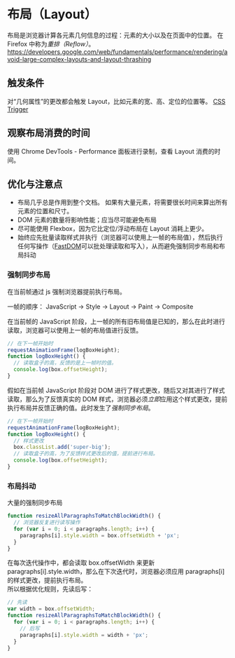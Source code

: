 # 布局（Layout）
布局是浏览器计算各元素几何信息的过程：元素的大小以及在页面中的位置。
在 Firefox 中称为*重排（Reflow）*。  
https://developers.google.com/web/fundamentals/performance/rendering/avoid-large-complex-layouts-and-layout-thrashing

## 触发条件
对“几何属性”的更改都会触发 Layout，比如元素的宽、高、定位的位置等。
[CSS Trigger](https://csstriggers.com/)
## 观察布局消费的时间
使用 Chrome DevTools - Performance 面板进行录制，查看 Layout 消费的时间。

## 优化与注意点
- 布局几乎总是作用到整个文档。 如果有大量元素，将需要很长时间来算出所有元素的位置和尺寸。
- DOM 元素的数量将影响性能；应当尽可能避免布局
- 尽可能使用 Flexbox，因为它比定位/浮动布局在 Layout 消耗上更少。
- 始终应先批量读取样式并执行（浏览器可以使用上一帧的布局值），然后执行任何写操作（[FastDOM](https://github.com/wilsonpage/fastdom)可以批处理读取和写入），从而避免强制同步布局和布局抖动


### 强制同步布局
在当前帧通过 js 强制浏览器提前执行布局。

一帧的顺序： JavaScript -> Style -> Layout -> Paint -> Composite

在当前帧的 JavaScript 阶段，上一帧的所有旧布局值是已知的，那么在此时进行读取，浏览器可以使用上一帧的布局值进行反馈。  
```js
// 在下一帧开始时
requestAnimationFrame(logBoxHeight);
function logBoxHeight() {
  // 读取盒子的高，反馈的是上一帧时的值。
  console.log(box.offsetHeight);
}
```
假如在当前帧 JavaScript 阶段对 DOM 进行了样式更改，随后又对其进行了样式读取，那么为了反馈真实的 DOM 样式，浏览器必须*立即*应用这个样式更改，提前执行布局并反馈正确的值。此时发生了*强制同步布局*。

```js
// 在下一帧开始时
requestAnimationFrame(logBoxHeight);
function logBoxHeight() {
  // 样式更改
  box.classList.add('super-big');
  // 读取盒子的高，为了反馈样式更改后的值，提前进行布局。
  console.log(box.offsetHeight);
}
```

### 布局抖动
大量的强制同步布局
```js
function resizeAllParagraphsToMatchBlockWidth() {
  // 浏览器反复进行读写操作
  for (var i = 0; i < paragraphs.length; i++) {
    paragraphs[i].style.width = box.offsetWidth + 'px';
  }
}
```
在每次迭代操作中，都会读取 box.offsetWidth 来更新 paragraphs[i].style.width，那么在下次迭代时，浏览器必须应用 paragraphs[i] 的样式更改，提前执行布局。  
所以根据优化规则，先读后写：
```js
// 先读
var width = box.offsetWidth;
function resizeAllParagraphsToMatchBlockWidth() {
  for (var i = 0; i < paragraphs.length; i++) {
    // 后写
    paragraphs[i].style.width = width + 'px';
  }
}
```


